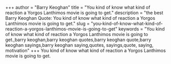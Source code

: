 +++
author = "Barry Keoghan"
title = "You kind of know what kind of reaction a Yorgos Lanthimos movie is going to get."
description = "the best Barry Keoghan Quote: You kind of know what kind of reaction a Yorgos Lanthimos movie is going to get."
slug = "you-kind-of-know-what-kind-of-reaction-a-yorgos-lanthimos-movie-is-going-to-get"
keywords = "You kind of know what kind of reaction a Yorgos Lanthimos movie is going to get.,barry keoghan,barry keoghan quotes,barry keoghan quote,barry keoghan sayings,barry keoghan saying,quotes, sayings,quote, saying, motivation"
+++
You kind of know what kind of reaction a Yorgos Lanthimos movie is going to get.
